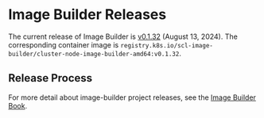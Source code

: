 # Image Builder Releases

The current release of Image Builder is [v0.1.32][] (August 13, 2024). The corresponding container image is `registry.k8s.io/scl-image-builder/cluster-node-image-builder-amd64:v0.1.32`.

## Release Process

For more detail about image-builder project releases, see the [Image Builder Book][].


[v0.1.32]: https://github.com/kubernetes-sigs/image-builder/releases/tag/v0.1.32
[Image Builder Book]: https://image-builder.sigs.k8s.io/capi/releasing.html
